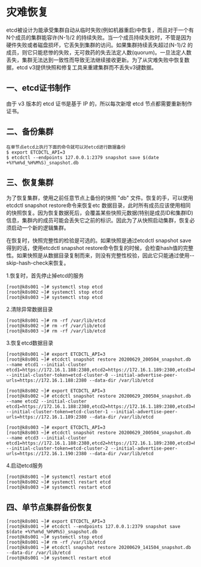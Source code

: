 灾难恢复
===
etcd被设计为能承受集群自动从临时失败(例如机器重启)中恢复，而且对于一个有N个成员的集群能容许(N-1)/2 的持续失败。当一个成员持续失败时，不管是因为硬件失败或者磁盘损坏，它丢失到集群的访问。如果集群持续丢失超过(N-1)/2 的成员，则它只能悲惨的失败，无可救药的失去法定人数(quorum)。一旦法定人数丢失，集群无法达到一致性而导致无法继续接收更新。为了从灾难失败中恢复数据，etcd v3提供快照和修复工具来重建集群而不丢失v3键数据。

一、etcd证书制作
---
由于 v3 版本的 etcd 证书是基于 IP 的，所以每次新增 etcd 节点都需要重新制作证书。

二、备份集群
---
```
在单节点etcd上执行下面的命令就可以对etcd进行数据备份
$ export ETCDCTL_API=3
$ etcdctl --endpoints 127.0.0.1:2379 snapshot save $(date +%Y%m%d_%H%M%S)_snapshot.db
```

三、恢复集群
---
为了恢复集群，使用之前任意节点上备份的快照 "db" 文件。恢复的手，可以使用etcdctl snapshot restore命令来恢复etc 数据目录，此时所有成员应该使用相同的快照恢复。因为恢复数据死后，会覆盖某些快照元数据(特别是成员ID和集群ID)信息，集群内的成员可能会丢失它之前的标识。因此为了从快照启动集群，恢复必须启动一个新的逻辑集群。

在恢复时，快照完整性的检验是可选的。如果快照是通过etcdctl snapshot save得到的话，使用etcdctl snapshot restore命令恢复的时候，会检查hash值的完整性。如果快照是从数据目录复制而来，则没有完整性校验，因此它只能通过使用--skip-hash-check来恢复。

1.恢复时，首先停止掉etcd的服务
```
[root@k8s001 ~]# systemctl stop etcd
[root@k8s002 ~]# systemctl stop etcd
[root@k8s003 ~]# systemctl stop etcd
```

2.清除异常数据目录
```
[root@k8s001 ~]# rm -rf /var/lib/etcd
[root@k8s002 ~]# rm -rf /var/lib/etcd
[root@k8s003 ~]# rm -rf /var/lib/etcd
```

3.恢复etcd数据目录
```
[root@k8s001 ~]# export ETCDCTL_API=3
[root@k8s001 ~]# etcdctl snapshot restore 20200629_200504_snapshot.db --name etcd1 --initial-cluster etcd1=https://172.16.1.188:2380,etcd2=https://172.16.1.189:2380,etcd3=https://172.16.1.190:2380 --initial-cluster-token=etcd-cluster-0 --initial-advertise-peer-urls=https://172.16.1.188:2380 --data-dir /var/lib/etcd

[root@k8s002 ~]# export ETCDCTL_API=3
[root@k8s002 ~]# etcdctl snapshot restore 20200629_200504_snapshot.db --name etcd2 --initial-cluster etcd1=https://172.16.1.188:2380,etcd2=https://172.16.1.189:2380,etcd3=https://172.16.1.190:2380 --initial-cluster-token=etcd-cluster-1 --initial-advertise-peer-urls=https://172.16.1.189:2380 --data-dir /var/lib/etcd

[root@k8s003 ~]# export ETCDCTL_API=3
[root@k8s003 ~]# etcdctl snapshot restore 20200629_200504_snapshot.db --name etcd3 --initial-cluster etcd1=https://172.16.1.188:2380,etcd2=https://172.16.1.189:2380,etcd3=https://172.16.1.190:2380 --initial-cluster-token=etcd-cluster-2 --initial-advertise-peer-urls=https://172.16.1.190:2380 --data-dir /var/lib/etcd
```

4.启动etcd服务
```
[root@k8s001 ~]# systemctl restart etcd
[root@k8s002 ~]# systemctl restart etcd
[root@k8s003 ~]# systemctl restart etcd
```

四、单节点集群备份恢复
---
```
[root@k8s001 ~]# export ETCDCTL_API=3
[root@k8s001 ~]# etcdctl --endpoints 127.0.0.1:2379 snapshot save $(date +%Y%m%d_%H%M%S)_snapshot.db
[root@k8s001 ~]# systemctl stop etcd 
[root@k8s001 ~]# rm -rf /var/lib/etcd 
[root@k8s001 ~]# etcdctl snapshot restore 20200629_141504_snapshot.db --data-dir /var/lib/etcd
[root@k8s001 ~]# systemctl restart etcd
```
